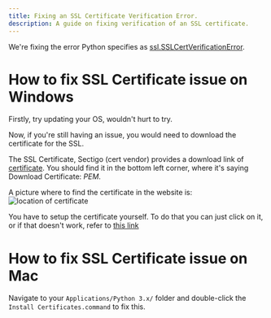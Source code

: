 ```yaml
---
title: Fixing an SSL Certificate Verification Error.
description: A guide on fixing verification of an SSL certificate.
---
```


We're fixing the error Python specifies as [ssl.SSLCertVerificationError](https://docs.python.org/3/library/ssl.html#ssl.SSLCertVerificationError).

# How to fix SSL Certificate issue on Windows

Firstly, try updating your OS, wouldn't hurt to try.

Now, if you're still having an issue, you would need to download the certificate for the SSL.

The SSL Certificate, Sectigo (cert vendor) provides a download link of [certificate](https://crt.sh/?id=2835394). You should find it in the bottom left corner, where it's saying Download Certificate: *PEM*.

A picture where to find the certificate in the website is:
![location of certificate](/static/images/content/fix-ssl-certificate/pem.png)

You have to setup the certificate yourself. To do that you can just click on it, or if that doesn't work, refer to [this link](https://portal.threatpulse.com/docs/sol/Solutions/ManagePolicy/SSL/ssl_chrome_cert_ta.htm)

# How to fix SSL Certificate issue on Mac

Navigate to your `Applications/Python 3.x/` folder and double-click the `Install Certificates.command` to fix this.
